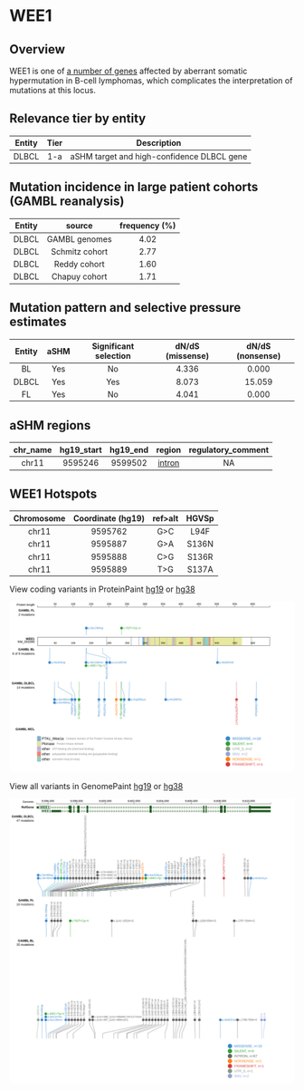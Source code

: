 # WEE1
## Overview
WEE1 is one of [a number of genes](https://github.com/morinlab/LLMPP/wiki/ashm) affected by aberrant somatic hypermutation in B-cell lymphomas, which complicates the interpretation of mutations at this locus. 

## Relevance tier by entity

|Entity|Tier|Description               |
|:------:|:----:|--------------------------|
|DLBCL |1-a | aSHM target and high-confidence DLBCL gene|

## Mutation incidence in large patient cohorts (GAMBL reanalysis)

|Entity|source        |frequency (%)|
|:------:|:--------------:|:-------------:|
|DLBCL |GAMBL genomes |4.02         |
|DLBCL |Schmitz cohort|2.77         |
|DLBCL |Reddy cohort  |1.60         |
|DLBCL |Chapuy cohort |1.71         |

## Mutation pattern and selective pressure estimates

|Entity|aSHM|Significant selection|dN/dS (missense)|dN/dS (nonsense)|
|:------:|:----:|:---------------------:|:----------------:|:----------------:|
|BL    |Yes |No                   |4.336           | 0.000          |
|DLBCL |Yes |Yes                  |8.073           |15.059          |
|FL    |Yes |No                   |4.041           | 0.000          |

## aSHM regions

|chr_name|hg19_start|hg19_end|region                                                                                     |regulatory_comment|
|:--------:|:----------:|:--------:|:-------------------------------------------------------------------------------------------:|:------------------:|
|chr11   |9595246   |9599502 |[intron](https://genome.ucsc.edu/s/rdmorin/GAMBL%20hg19?position=chr11%3A9595246%2D9599502)|NA                |



 ## WEE1 Hotspots

| Chromosome |Coordinate (hg19) | ref>alt | HGVSp | 
 | :---:| :---: | :--: | :---: |
| chr11 | 9595762 | G>C | L94F |
| chr11 | 9595887 | G>A | S136N |
| chr11 | 9595888 | C>G | S136R |
| chr11 | 9595889 | T>G | S137A |

View coding variants in ProteinPaint [hg19](https://www.bcgsc.ca/downloads/morinlab/GAMBL/test/genes/WEE1_protein.html)  or [hg38](https://www.bcgsc.ca/downloads/morinlab/GAMBL/test/genes/WEE1_protein_hg38.html)

![image](images/proteinpaint/WEE1_NM_003390.svg)

View all variants in GenomePaint [hg19](https://www.bcgsc.ca/downloads/morinlab/GAMBL/test/genes/WEE1.html)  or [hg38](https://www.bcgsc.ca/downloads/morinlab/GAMBL/test/genes/WEE1_hg38.html)

![image](images/proteinpaint/WEE1.svg)
